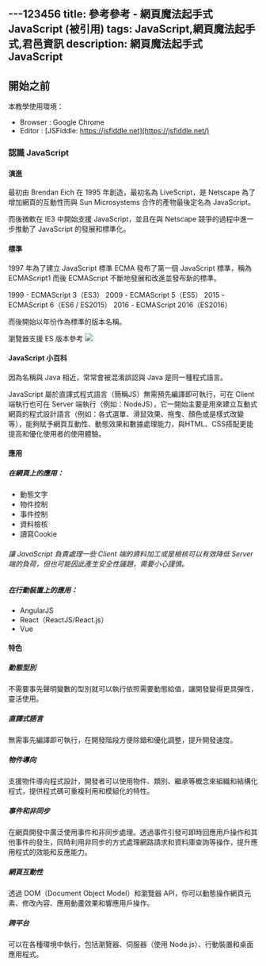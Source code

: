 ---123456
title: 參考參考 -   網頁魔法起手式 JavaScript (被引用)
tags: JavaScript,網頁魔法起手式,君邑資訊
description: 網頁魔法起手式 JavaScript
---
<style>
    .footnotes-list{
        font-size: 1rem;
    }
    hr.footnotes-sep {
        height: auto !important;
        border-top: 0px solid #eee !important;
        margin-bottom: 0rem !important;
    }
    li>p {
        margin-top: 0.25rem !important;
        margin-bottom: 0.25rem !important;
    }
</style>


## 開始之前

本教學使用環境：

- Browser : Google Chrome
- Editor  : [JSFiddle: https://jsfiddle.net](https://jsfiddle.net/)

### 認識 JavaScript

#### 演進

最初由 Brendan Eich 在 1995 年創造，最初名為 LiveScript，是 Netscape 為了增加網頁的互動性而與 Sun Microsystems 合作的產物最後定名為 JavaScript。

而後微軟在 IE3 中開始支援 JavaScript，並且在與 Netscape 競爭的過程中進一步推動了 JavaScript 的發展和標準化。

#### 標準

1997 年為了建立 JavaScript 標準 ECMA 發布了第一個 JavaScript 標準，稱為 ECMAScript1 而後 ECMAScript 不斷地發展和改進並發布新的標準。

1999 - ECMAScript 3（ES3）
2009 - ECMAScript 5（ES5）
2015 - ECMAScript 6（ES6 / ES2015）
2016 - ECMAScript 2016（ES2016）

而後開始以年份作為標準的版本名稱。

瀏覽器支援 ES 版本參考
![](https://hackmd.io/_uploads/BkVPOIer2.png)

#### JavaScript 小百科

因為名稱與 Java 相近，常常會被混淆誤認與 Java 是同一種程式語言。

JavaScript 屬於直譯式程式語言（簡稱JS）無需預先編譯即可執行，可在 Client 端執行也可在 Server 端執行（例如：NodeJS），它一開始主要是用來建立互動式網頁的程式設計語言（例如：各式選單、滑鼠效果、拖曳、顏色或是樣式改變等），能夠賦予網頁互動性、動態效果和數據處理能力，與HTML、CSS搭配更能提高和優化使用者的使用體驗。

#### 應用

##### 在網頁上的應用：

- 動態文字
- 物件控制
- 事件控制
- 資料檢核
- 讀寫Cookie

###### 讓 JavaScript 負責處理一些 Client 端的資料加工或是檢核可以有效降低 Server 端的負荷，但也可能因此產生安全性議題，需要小心謹慎。

##### 在行動裝置上的應用：

- AngularJS<!-- 由Google維護的開放JavaScript函式庫，用來協助單一頁面應用程式運作，曾經紅極一時不過目前已停止維護。 -->
- React（ReactJS/React.js）
- Vue

#### 特色

##### 動態型別

不需要事先聲明變數的型別就可以執行依照需要動態給值，讓開發變得更具彈性，靈活使用。

##### 直譯式語言

無需事先編譯即可執行，在開發階段方便除錯和優化調整，提升開發速度。

##### 物件導向

支援物件導向程式設計，開發者可以使用物件、類別、繼承等概念來組織和結構化程式，提供程式碼可重複利用和模組化的特性。

##### 事件和非同步

在網頁開發中廣泛使用事件和非同步處理。透過事件引發可即時回應用戶操作和其他事件的發生，同時利用非同步的方式處理網路請求和資料庫查詢等操作，提升應用程式的效能和反應能力。

<!--
同步 https://zh.wikipedia.org/zh-tw/%E5%90%8C%E6%AD%A5
非同步 https://zh.wikipedia.org/zh-tw/AJAX 代表
-->

##### 網頁互動性

透過 DOM（Document Object Model）和瀏覽器 API，你可以動態操作網頁元素、修改內容、應用動畫效果和響應用戶操作。

##### 跨平台

可以在各種環境中執行，包括瀏覽器、伺服器（使用 Node.js）、行動裝置和桌面應用程式。
